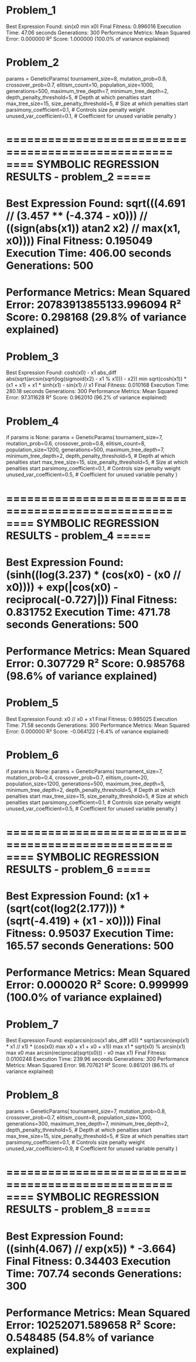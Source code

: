 # Problem_1
Best Expression Found: 
sin(x0 min x0)
Final Fitness: 0.996016
Execution Time: 47.06 seconds
Generations: 300
Performance Metrics:
Mean Squared Error: 0.000000
R² Score: 1.000000 (100.0% of variance explained)

# Problem_2
params = GeneticParams(
            tournament_size=8,
            mutation_prob=0.8,
            crossover_prob=0.7,
            elitism_count=10,
            population_size=1000,
            generations=500,
            maximum_tree_depth=7,
            minimum_tree_depth=2,
            depth_penalty_threshold=5,  # Depth at which penalties start
            max_tree_size=15,
            size_penalty_threshold=5,  # Size at which penalties start
            parsimony_coefficient=0.1,  # Controls size penalty weight
            unused_var_coefficient=0.1,  # Coefficient for unused variable penalty
        )

==================================================
==== SYMBOLIC REGRESSION RESULTS - problem_2 =====
==================================================
Best Expression Found: sqrt(((4.691 // (3.457 ** (-4.374 - x0))) // ((sign(abs(x1)) atan2 x2) // max(x1, x0))))
Final Fitness: 0.195049
Execution Time: 406.00 seconds
Generations: 500
==================================================
Performance Metrics:
Mean Squared Error: 20783913855133.996094
R² Score: 0.298168 (29.8% of variance explained)
==================================================

# Problem_3
Best Expression Found: 
cosh(x0) - x1 abs_diff abs(sqrt(arcsin(sqrt(log(sigmoid(x2) - x1 % x1))) - x2)) min sqrt(cosh(x1)) * (x1 + x1) + x1 * sinh(x1) - sin(x1) // x1
Final Fitness: 0.010168
Execution Time: 280.18 seconds
Generations: 300
Performance Metrics:
Mean Squared Error: 97.311628
R² Score: 0.962010 (96.2% of variance explained)

# Problem_4
if params is None:
        params = GeneticParams(
            tournament_size=7,
            mutation_prob=0.6,
            crossover_prob=0.8,
            elitism_count=8,
            population_size=1200,
            generations=500,
            maximum_tree_depth=7,
            minimum_tree_depth=2,
            depth_penalty_threshold=5,  # Depth at which penalties start
            max_tree_size=15,
            size_penalty_threshold=5,  # Size at which penalties start
            parsimony_coefficient=0.1,  # Controls size penalty weight
            unused_var_coefficient=0.5,  # Coefficient for unused variable penalty
        )

==================================================
==== SYMBOLIC REGRESSION RESULTS - problem_4 =====
==================================================
Best Expression Found: (sinh((log(3.237) * (cos(x0) - (x0 // x0)))) + exp(|cos(x0) - reciprocal(-0.727)|))
Final Fitness: 0.831752
Execution Time: 471.78 seconds
Generations: 500
==================================================
Performance Metrics:
Mean Squared Error: 0.307729
R² Score: 0.985768 (98.6% of variance explained)
==================================================

# Problem_5
Best Expression Found: 
x0 // x0 + x1
Final Fitness: 0.995025
Execution Time: 71.58 seconds
Generations: 300
Performance Metrics:
Mean Squared Error: 0.000000
R² Score: -0.064122 (-6.4% of variance explained)

# Problem_6
if params is None:
        params = GeneticParams(
            tournament_size=7,
            mutation_prob=0.4,
            crossover_prob=0.7,
            elitism_count=20,
            population_size=1200,
            generations=500,
            maximum_tree_depth=5,
            minimum_tree_depth=2,
            depth_penalty_threshold=5,  # Depth at which penalties start
            max_tree_size=15,
            size_penalty_threshold=5,  # Size at which penalties start
            parsimony_coefficient=0.1,  # Controls size penalty weight
            unused_var_coefficient=0.5,  # Coefficient for unused variable penalty
        )

==================================================
==== SYMBOLIC REGRESSION RESULTS - problem_6 =====
==================================================
Best Expression Found: (x1 + (sqrt(cot(log2(2.177))) * (sqrt(-4.419) + (x1 - x0))))
Final Fitness: 0.95037
Execution Time: 165.57 seconds
Generations: 500
==================================================
Performance Metrics:
Mean Squared Error: 0.000020
R² Score: 0.999999 (100.0% of variance explained)
==================================================

# Problem_7
Best Expression Found: 
exp(arcsin(cos(x1 abs_diff x0)) * sqrt(arcsin(exp(x1) * x1 // x1) * (cos(x0) max x0 + x1 + x0 + x1)) max x1 * sqrt(x0) % arcsin(x1) max x0 max arcsin(reciprocal(sqrt(x0))) - x0 max x1)
Final Fitness: 0.0100248
Execution Time: 239.96 seconds
Generations: 300
Performance Metrics:
Mean Squared Error: 98.707621
R² Score: 0.861201 (86.1% of variance explained)

# Problem_8
params = GeneticParams(
            tournament_size=7,
            mutation_prob=0.8,
            crossover_prob=0.7,
            elitism_count=8,
            population_size=1000,
            generations=300,
            maximum_tree_depth=7,
            minimum_tree_depth=2,
            depth_penalty_threshold=5,  # Depth at which penalties start
            max_tree_size=15,
            size_penalty_threshold=5,  # Size at which penalties start
            parsimony_coefficient=0.1,  # Controls size penalty weight
            unused_var_coefficient=0.9,  # Coefficient for unused variable penalty
        )

==================================================
==== SYMBOLIC REGRESSION RESULTS - problem_8 =====
==================================================
Best Expression Found: ((sinh(4.067) // exp(x5)) * -3.664)
Final Fitness: 0.34403
Execution Time: 707.74 seconds
Generations: 300
==================================================
Performance Metrics:
Mean Squared Error: 10252071.589658
R² Score: 0.548485 (54.8% of variance explained)
==================================================